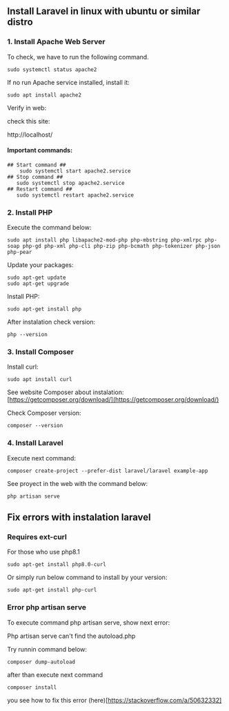 ## Install Laravel in linux with ubuntu or similar distro

### 1. Install Apache Web Server
To check, we have to run the following command.
```
sudo systemctl status apache2
```
If no run Apache service installed, install it:
```
sudo apt install apache2
```
Verify in web:

check this site:

http://localhost/

#### Important commands:
```
## Start command ##
    sudo systemctl start apache2.service
## Stop command ##
   sudo systemctl stop apache2.service
## Restart command ##
   sudo systemctl restart apache2.service
```
### 2. Install PHP
Execute the command below:
```
sudo apt install php libapache2-mod-php php-mbstring php-xmlrpc php-soap php-gd php-xml php-cli php-zip php-bcmath php-tokenizer php-json php-pear
```
Update your packages:
```
sudo apt-get update
sudo apt-get upgrade
```
Install PHP:
```
sudo apt-get install php
```
After instalation check version:
```
php --version
```
### 3. Install Composer
Install curl:
```
sudo apt install curl
```
See website Composer about instalation:
[https://getcomposer.org/download/](https://getcomposer.org/download/)

Check Composer version:
```
composer --version
```
### 4. Install Laravel
Execute next command:
```
composer create-project --prefer-dist laravel/laravel example-app
```
See proyect in the web with the command below:
```
php artisan serve
```
## Fix errors with instalation laravel

### Requires ext-curl
For those who use php8.1
```
sudo apt-get install php8.0-curl
```
Or simply run below command to install by your version:
```
sudo apt-get install php-curl
```
### Error php artisan serve
To execute command php artisan serve, show next error:

Php artisan serve can't find the autoload.php

Try runnin command below:
```
composer dump-autoload
```
after than execute next command
```
composer install
```
you see how to fix this error (here)[https://stackoverflow.com/a/50632332]
